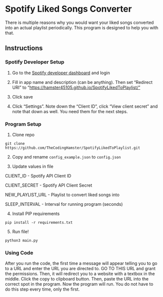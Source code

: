# Spotify Liked Songs Converter

There is multiple reasons why you would want your liked songs converted into an actual playlist periodically. This program is designed to help you with that.

## Instructions

### Spotify Developer Setup

1. Go to the [Spotify developer dashboard](https://developer.spotify.com/dashboard/create) and login


4. Fill in app name and description (can be anything). Then set “Redirect URI” to “https://hamster45105.github.io/SpotifyLikedToPlaylist/”


5. Click save


6. Click “Settings”. Note down the “Client ID”, click “View client secret” and note that down as well. You need them for the next steps.

### Program Setup

1. Clone repo

`git clone https://github.com/TheCodingHamster/SpotifyLikedToPlaylist.git`


2. Copy and rename `config_example.json` to `config.json`


3. Update values in file

CLIENT_ID - Spotify API Client ID

CLIENT_SECRET - Spotify API Client Secret

NEW_PLAYLIST_URL - Playlist to convert liked songs into

SLEEP_INTERVAL - Interval for running program (seconds)


4. Install PIP requirements

`pip install -r requirements.txt`


5. Run file!

`python3 main.py`


### Using Code
After you run the code, the first time a message will appear telling you to go to a URL and enter the URL you are directed to. GO TO THIS URL and grant the permissions. Then, it will redirect you to a website with a textbox in the middle. Click the copy to clipboard button. Then, paste the URL into the correct spot in the program. Now the program will run. You do not have to do this step every time, only the first.
